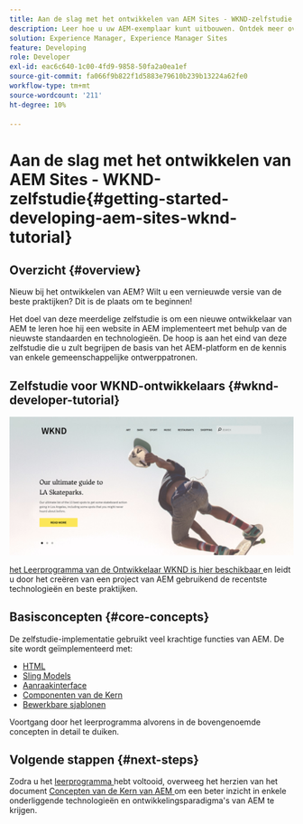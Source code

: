 ```yaml
---
title: Aan de slag met het ontwikkelen van AEM Sites - WKND-zelfstudie
description: Leer hoe u uw AEM-exemplaar kunt uitbouwen. Ontdek meer over het platform en de onderdelen, en over tools voor ontwikkeling en personalisatie.
solution: Experience Manager, Experience Manager Sites
feature: Developing
role: Developer
exl-id: eac6c640-1c00-4fd9-9858-50fa2a0ea1ef
source-git-commit: fa066f9b822f1d5883e79610b239b13224a62fe0
workflow-type: tm+mt
source-wordcount: '211'
ht-degree: 10%

---
```


# Aan de slag met het ontwikkelen van AEM Sites - WKND-zelfstudie{#getting-started-developing-aem-sites-wknd-tutorial}

## Overzicht {#overview}

Nieuw bij het ontwikkelen van AEM? Wilt u een vernieuwde versie van de beste praktijken? Dit is de plaats om te beginnen!

Het doel van deze meerdelige zelfstudie is om een nieuwe ontwikkelaar van AEM te leren hoe hij een website in AEM implementeert met behulp van de nieuwste standaarden en technologieën. De hoop is aan het eind van deze zelfstudie die u zult begrijpen de basis van het AEM-platform en de kennis van enkele gemeenschappelijke ontwerppatronen.

## Zelfstudie voor WKND-ontwikkelaars {#wknd-developer-tutorial}

![ WKND ](assets/screen_shot_2018-11-23at152453.png)

[ het Leerprogramma van de Ontwikkelaar WKND is hier beschikbaar ](https://experienceleague.adobe.com/docs/experience-manager-learn/getting-started-wknd-tutorial-develop/overview.html?lang=nl-NL) en leidt u door het creëren van een project van AEM gebruikend de recentste technologieën en beste praktijken.

## Basisconcepten {#core-concepts}

De zelfstudie-implementatie gebruikt veel krachtige functies van AEM. De site wordt geïmplementeerd met:

* [ HTML ](https://experienceleague.adobe.com/docs/experience-manager-htl/content/overview.html?lang=nl-NL)
* [ Sling Models ](https://sling.apache.org/documentation/bundles/models.html)
* [Aanraakinterface](/help/sites-developing/touch-ui-concepts.md)
* [ Componenten van de Kern ](https://experienceleague.adobe.com/docs/experience-manager-core-components/using/introduction.html?lang=nl-NL)
* [Bewerkbare sjablonen](/help/sites-developing/page-templates-editable.md)

Voortgang door het leerprogramma alvorens in de bovengenoemde concepten in detail te duiken.

## Volgende stappen {#next-steps}

Zodra u het [ leerprogramma ](https://helpx.adobe.com/experience-manager/kt/sites/using/getting-started-wknd-tutorial-develop.html) hebt voltooid, overweeg het herzien van het document [ Concepten van de Kern van AEM ](/help/sites-developing/the-basics.md) om een beter inzicht in enkele onderliggende technologieën en ontwikkelingsparadigma&#39;s van AEM te krijgen.

